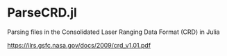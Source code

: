 # ParseCRD.jl
Parsing files in the Consolidated Laser Ranging Data Format (CRD) in Julia

https://ilrs.gsfc.nasa.gov/docs/2009/crd_v1.01.pdf
